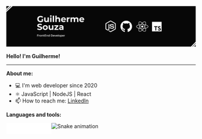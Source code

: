 <img src='./assets/GithubProfile.png' alt='Carta de apresentação, contêm as seguintes informações, nome: Guilherme Souza, Profissão: Desenvolvedor Front-end, Tecnologias utilizadas: NodeJs, Git, React, Typescript'>

**Hello! I'm Guilherme!**

* * *

**About me:**
- 💻 I'm web developer since 2020
- ⚛️ JavaScript | NodeJS | React
- 📫 How to reach me: [LinkedIn](https://www.linkedin.com/in/guilherme-souza-dev/)

**Languages and tools:**

<img align="left" height="30" src="https://raw.githubusercontent.com/guilherme-galvao-souza/guilherme-galvao-souza/master/assets/javascriptIcon.svg">
<img align="left" height="30" src="https://raw.githubusercontent.com/guilherme-galvao-souza/guilherme-galvao-souza/master/assets/typeScript.svg">
<img align="left" height="30" src="https://raw.githubusercontent.com/guilherme-galvao-souza/guilherme-galvao-souza/master/assets/nodejsIcon.svg">
<img align="left" height="30" src="https://raw.githubusercontent.com/guilherme-galvao-souza/guilherme-galvao-souza/master/assets/reactIcon.svg">

![Snake animation](https://github.com/guilherme-galvao-souza/guilherme-galvao-souza/blob/output/github-contribution-grid-snake.svg)

